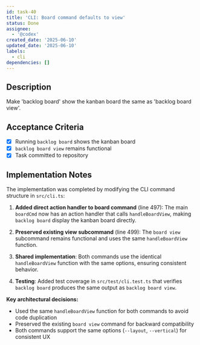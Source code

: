 ```yaml
---
id: task-40
title: 'CLI: Board command defaults to view'
status: Done
assignee:
  - '@codex'
created_date: '2025-06-10'
updated_date: '2025-06-10'
labels:
  - cli
dependencies: []
---
```


## Description

Make 'backlog board' show the kanban board the same as 'backlog board view'.

## Acceptance Criteria
- [x] Running `backlog board` shows the kanban board
- [x] `backlog board view` remains functional
- [x] Task committed to repository

## Implementation Notes

The implementation was completed by modifying the CLI command structure in `src/cli.ts`:

1. **Added direct action handler to board command** (line 497): The main `boardCmd` now has an action handler that calls `handleBoardView`, making `backlog board` display the kanban board directly.

2. **Preserved existing view subcommand** (line 499): The `board view` subcommand remains functional and uses the same `handleBoardView` function.

3. **Shared implementation**: Both commands use the identical `handleBoardView` function with the same options, ensuring consistent behavior.

4. **Testing**: Added test coverage in `src/test/cli.test.ts` that verifies `backlog board` produces the same output as `backlog board view`.

**Key architectural decisions:**
- Used the same `handleBoardView` function for both commands to avoid code duplication
- Preserved the existing `board view` command for backward compatibility
- Both commands support the same options (`--layout`, `--vertical`) for consistent UX
